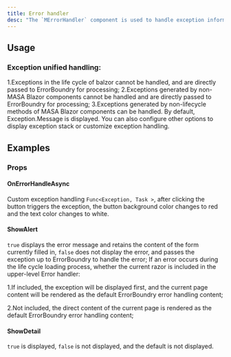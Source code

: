 ```yaml
---
title: Error handler
desc: "The `MErrorHandler` component is used to handle exception information when the `blazor` component data is loaded and rendered."
---
```


## Usage

### Exception unified handling:

1.Exceptions in the life cycle of balzor cannot be handled, and are directly passed to ErrorBoundry for processing;
2.Exceptions generated by non-MASA Blazor components cannot be handled and are directly passed to ErrorBoundry for processing;
3.Exceptions generated by non-lifecycle methods of MASA Blazor components can be handled. By default, Exception.Message is displayed. 
You can also configure other options to display exception stack or customize exception handling.

<error-handler-usage></error-handler-usage>

## Examples

### Props

#### OnErrorHandleAsync

Custom exception handling `Func<Exception, Task >`, after clicking the button triggers the exception, 
the button background color changes to red and the text color changes to white.

<masa-example file="Examples.error_handler.OnErrorHandleAsync"></masa-example>

#### ShowAlert

`true` displays the error message and retains the content of the form currently filled in, 
`false` does not display the error, and passes the exception up to ErrorBoundry to handle the error; 
If an error occurs during the life cycle loading process, whether the current razor is included in the upper-level Error handler:

1.If included, the exception will be displayed first, and the current page content will be rendered as the default ErrorBoundry error handling content;

2.Not included, the direct content of the current page is rendered as the default ErrorBoundry error handling content;

<masa-example file="Examples.error_handler.ShowAlert"></masa-example>

#### ShowDetail

`true` is displayed, `false` is not displayed, and the default is not displayed.

<masa-example file="Examples.error_handler.ShowDetail"></masa-example>
